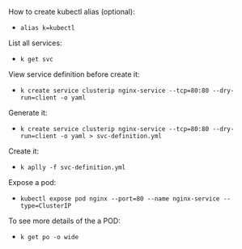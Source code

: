 How to create kubectl alias (optional):
- `alias k=kubectl`

List all services:
- `k get svc`

View service definition before create it:
- `k create service clusterip nginx-service --tcp=80:80 --dry-run=client -o yaml`

Generate it:
- `k create service clusterip nginx-service --tcp=80:80 --dry-run=client -o yaml > svc-definition.yml`

Create it:
- `k aplly -f svc-definition.yml`

Expose a pod:
- `kubectl expose pod nginx --port=80 --name nginx-service --type=ClusterIP`

To see more details of the a POD:
- `k get po -o wide`